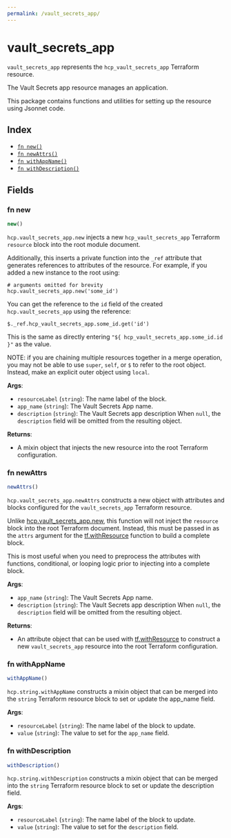 ```yaml
---
permalink: /vault_secrets_app/
---
```


# vault_secrets_app

`vault_secrets_app` represents the `hcp_vault_secrets_app` Terraform resource.

The Vault Secrets app resource manages an application.

This package contains functions and utilities for setting up the resource using Jsonnet code.


## Index

* [`fn new()`](#fn-new)
* [`fn newAttrs()`](#fn-newattrs)
* [`fn withAppName()`](#fn-withappname)
* [`fn withDescription()`](#fn-withdescription)

## Fields

### fn new

```ts
new()
```


`hcp.vault_secrets_app.new` injects a new `hcp_vault_secrets_app` Terraform `resource`
block into the root module document.

Additionally, this inserts a private function into the `_ref` attribute that generates references to attributes of the
resource. For example, if you added a new instance to the root using:

    # arguments omitted for brevity
    hcp.vault_secrets_app.new('some_id')

You can get the reference to the `id` field of the created `hcp.vault_secrets_app` using the reference:

    $._ref.hcp_vault_secrets_app.some_id.get('id')

This is the same as directly entering `"${ hcp_vault_secrets_app.some_id.id }"` as the value.

NOTE: if you are chaining multiple resources together in a merge operation, you may not be able to use `super`, `self`,
or `$` to refer to the root object. Instead, make an explicit outer object using `local`.

**Args**:
  - `resourceLabel` (`string`): The name label of the block.
  - `app_name` (`string`): The Vault Secrets App name.
  - `description` (`string`): The Vault Secrets app description When `null`, the `description` field will be omitted from the resulting object.

**Returns**:
- A mixin object that injects the new resource into the root Terraform configuration.


### fn newAttrs

```ts
newAttrs()
```


`hcp.vault_secrets_app.newAttrs` constructs a new object with attributes and blocks configured for the `vault_secrets_app`
Terraform resource.

Unlike [hcp.vault_secrets_app.new](#fn-new), this function will not inject the `resource`
block into the root Terraform document. Instead, this must be passed in as the `attrs` argument for the
[tf.withResource](https://github.com/tf-libsonnet/core/tree/main/docs#fn-withresource) function to build a complete block.

This is most useful when you need to preprocess the attributes with functions, conditional, or looping logic prior to
injecting into a complete block.

**Args**:
  - `app_name` (`string`): The Vault Secrets App name.
  - `description` (`string`): The Vault Secrets app description When `null`, the `description` field will be omitted from the resulting object.

**Returns**:
  - An attribute object that can be used with [tf.withResource](https://github.com/tf-libsonnet/core/tree/main/docs#fn-withresource) to construct a new `vault_secrets_app` resource into the root Terraform configuration.


### fn withAppName

```ts
withAppName()
```

`hcp.string.withAppName` constructs a mixin object that can be merged into the `string`
Terraform resource block to set or update the app_name field.



**Args**:
  - `resourceLabel` (`string`): The name label of the block to update.
  - `value` (`string`): The value to set for the `app_name` field.


### fn withDescription

```ts
withDescription()
```

`hcp.string.withDescription` constructs a mixin object that can be merged into the `string`
Terraform resource block to set or update the description field.



**Args**:
  - `resourceLabel` (`string`): The name label of the block to update.
  - `value` (`string`): The value to set for the `description` field.
